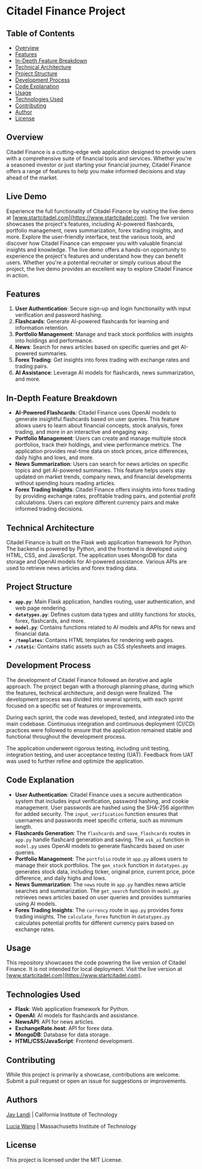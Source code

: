 # Citadel Finance Project

## Table of Contents

- [Overview](#overview)
- [Features](#features)
- [In-Depth Feature Breakdown](#in-depth-feature-breakdown)
- [Technical Architecture](#technical-architecture)
- [Project Structure](#project-structure)
- [Development Process](#development-process)
- [Code Explanation](#code-explanation)
- [Usage](#usage)
- [Technologies Used](#technologies-used)
- [Contributing](#contributing)
- [Author](#author)
- [License](#license)

## Overview

Citadel Finance is a cutting-edge web application designed to provide users with a comprehensive suite of financial tools and services. Whether you're a seasoned investor or just starting your financial journey, Citadel Finance offers a range of features to help you make informed decisions and stay ahead of the market.

## Live Demo

Experience the full functionality of Citadel Finance by visiting the live demo at [www.startcitadel.com](https://www.startcitadel.com). The live version showcases the project's features, including AI-powered flashcards, portfolio management, news summarization, forex trading insights, and more. Explore the user-friendly interface, test the various tools, and discover how Citadel Finance can empower you with valuable financial insights and knowledge. The live demo offers a hands-on opportunity to experience the project's features and understand how they can benefit users. Whether you're a potential recruiter or simply curious about the project, the live demo provides an excellent way to explore Citadel Finance in action.


## Features

1. **User Authentication**: Secure sign-up and login functionality with input verification and password hashing.
2. **Flashcards**: Generate AI-powered flashcards for learning and information retention.
3. **Portfolio Management**: Manage and track stock portfolios with insights into holdings and performance.
4. **News**: Search for news articles based on specific queries and get AI-powered summaries.
5. **Forex Trading**: Get insights into forex trading with exchange rates and trading pairs.
6. **AI Assistance**: Leverage AI models for flashcards, news summarization, and more.

## In-Depth Feature Breakdown

- **AI-Powered Flashcards**: Citadel Finance uses OpenAI models to generate insightful flashcards based on user queries. This feature allows users to learn about financial concepts, stock analysis, forex trading, and more in an interactive and engaging way.
- **Portfolio Management**: Users can create and manage multiple stock portfolios, track their holdings, and view performance metrics. The application provides real-time data on stock prices, price differences, daily highs and lows, and more.
- **News Summarization**: Users can search for news articles on specific topics and get AI-powered summaries. This feature helps users stay updated on market trends, company news, and financial developments without spending hours reading articles.
- **Forex Trading Insights**: Citadel Finance offers insights into forex trading by providing exchange rates, profitable trading pairs, and potential profit calculations. Users can explore different currency pairs and make informed trading decisions.

## Technical Architecture

Citadel Finance is built on the Flask web application framework for Python. The backend is powered by Python, and the frontend is developed using HTML, CSS, and JavaScript. The application uses MongoDB for data storage and OpenAI models for AI-powered assistance. Various APIs are used to retrieve news articles and forex trading data.

## Project Structure

- **`app.py`**: Main Flask application, handles routing, user authentication, and web page rendering.
- **`datatypes.py`**: Defines custom data types and utility functions for stocks, forex, flashcards, and more.
- **`model.py`**: Contains functions related to AI models and APIs for news and financial data.
- **`/templates`**: Contains HTML templates for rendering web pages.
- **`/static`**: Contains static assets such as CSS stylesheets and images.

## Development Process

The development of Citadel Finance followed an iterative and agile approach. The project began with a thorough planning phase, during which the features, technical architecture, and design were finalized. The development process was divided into several sprints, with each sprint focused on a specific set of features or improvements.

During each sprint, the code was developed, tested, and integrated into the main codebase. Continuous integration and continuous deployment (CI/CD) practices were followed to ensure that the application remained stable and functional throughout the development process.

The application underwent rigorous testing, including unit testing, integration testing, and user acceptance testing (UAT). Feedback from UAT was used to further refine and optimize the application.

## Code Explanation

- **User Authentication**: Citadel Finance uses a secure authentication system that includes input verification, password hashing, and cookie management. User passwords are hashed using the SHA-256 algorithm for added security. The `input_verification` function ensures that usernames and passwords meet specific criteria, such as minimum length.
- **Flashcards Generation**: The `flashcards` and `save_flashcards` routes in `app.py` handle flashcard generation and saving. The `ask_ai` function in `model.py` uses OpenAI models to generate flashcards based on user queries.
- **Portfolio Management**: The `portfolio` route in `app.py` allows users to manage their stock portfolios. The `gen_stock` function in `datatypes.py` generates stock data, including ticker, original price, current price, price difference, and daily highs and lows.
- **News Summarization**: The `news` route in `app.py` handles news article searches and summarization. The `get_search` function in `model.py` retrieves news articles based on user queries and provides summaries using AI models.
- **Forex Trading Insights**: The `currency` route in `app.py` provides forex trading insights. The `calculate_forex` function in `datatypes.py` calculates potential profits for different currency pairs based on exchange rates.

## Usage

This repository showcases the code powering the live version of Citadel Finance. It is not intended for local deployment. Visit the live version at [www.startcitadel.com](https://www.startcitadel.com).

## Technologies Used

- **Flask**: Web application framework for Python.
- **OpenAI**: AI models for flashcards and assistance.
- **NewsAPI**: API for news articles.
- **ExchangeRate.host**: API for forex data.
- **MongoDB**: Database for data storage.
- **HTML/CSS/JavaScript**: Frontend development.

## Contributing

While this project is primarily a showcase, contributions are welcome. Submit a pull request or open an issue for suggestions or improvements.

## Authors

[Jay Landi](https://www.linkedin.com/in/jdlandi/) | California Institute of Technology

[Lucia Wang](https://www.linkedin.com/in/lucia-wang-a3a58b248/) | Massachusetts Institute of Technology


## License

This project is licensed under the MIT License.
